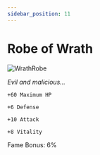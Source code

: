 ```yaml
---
sidebar_position: 11
---
```


# Robe of Wrath

![WrathRobe](https://vwiki.valorserver.com/api/item/picture/robe%20of%20wrath)

<i>Evil and malicious...</i>

    +60 Maximum HP
    
    +6 Defense
    
    +10 Attack
    
    +8 Vitality
    
Fame Bonus: 6%
